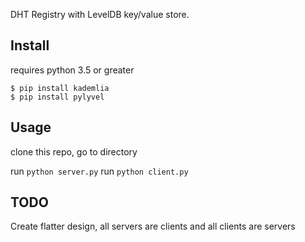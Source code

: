 DHT Registry with LevelDB key/value store.

## Install
requires python 3.5 or greater
```
$ pip install kademlia
$ pip install pylyvel
```

## Usage
clone this repo, go to directory

run `python server.py`
run `python client.py`


## TODO
Create flatter design, all servers are clients and all clients are servers